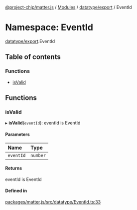 [@project-chip/matter.js](../README.md) / [Modules](../modules.md) / [datatype/export](datatype_export.md) / EventId

# Namespace: EventId

[datatype/export](datatype_export.md).EventId

## Table of contents

### Functions

- [isValid](datatype_export.EventId.md#isvalid)

## Functions

### isValid

▸ **isValid**(`eventId`): eventId is EventId

#### Parameters

| Name | Type |
| :------ | :------ |
| `eventId` | `number` |

#### Returns

eventId is EventId

#### Defined in

[packages/matter.js/src/datatype/EventId.ts:33](https://github.com/project-chip/matter.js/blob/2d9f2165d2672864fda3496a6d0d5f93597f82c6/packages/matter.js/src/datatype/EventId.ts#L33)
